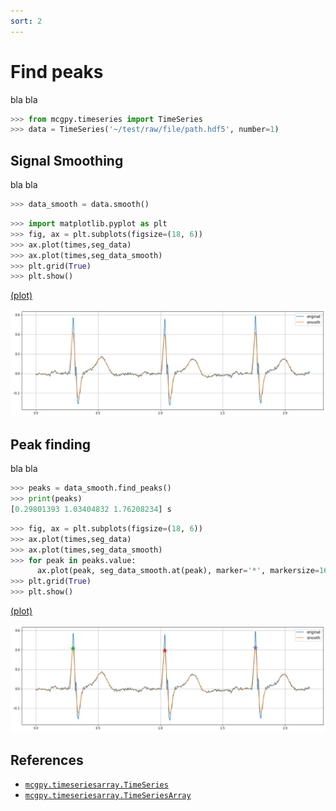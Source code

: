 ```yaml
---
sort: 2
---
```


# Find peaks

bla bla

```python
>>> from mcgpy.timeseries import TimeSeries
>>> data = TimeSeries('~/test/raw/file/path.hdf5', number=1)
```

## Signal Smoothing

bla bla

```python
>>> data_smooth = data.smooth()
```

```python
>>> import matplotlib.pyplot as plt
>>> fig, ax = plt.subplots(figsize=(18, 6))
>>> ax.plot(times,seg_data)
>>> ax.plot(times,seg_data_smooth)
>>> plt.grid(True)
>>> plt.show()
```

[(plot)](https://github.com/pjjung/mcgpy/blob/gh-pages/imgs/example-findpeaks-1.png)

![visualization-fieldmap-example2](../imgs/example-findpeaks-1.png)

## Peak finding

bla bla

```python
>>> peaks = data_smooth.find_peaks()
>>> print(peaks)
[0.29801393 1.03404832 1.76208234] s
```

```python
>>> fig, ax = plt.subplots(figsize=(18, 6))
>>> ax.plot(times,seg_data)
>>> ax.plot(times,seg_data_smooth)
>>> for peak in peaks.value:
      ax.plot(peak, seg_data_smooth.at(peak), marker='*', markersize=16)
>>> plt.grid(True)
>>> plt.show()
```

[(plot)](https://github.com/pjjung/mcgpy/blob/gh-pages/imgs/example-findpeaks-2.png)

![visualization-fieldmap-example2](../imgs/example-findpeaks-2.png)

## References

* [`mcgpy.timeseriesarray.TimeSeries`](https://pjjung.github.io/mcgpy/Classes/TimeSeries.html)
* [`mcgpy.timeseriesarray.TimeSeriesArray`](https://pjjung.github.io/mcgpy/Classes/TimeSeriesArray.html)
